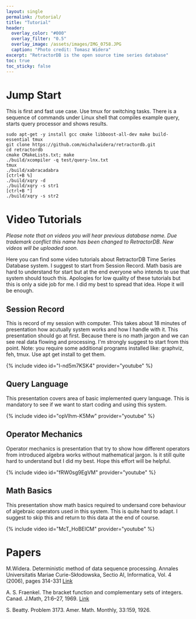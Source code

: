 ```yaml
---
layout: single
permalink: /tutorial/
title: "Tutorial"
header:
  overlay_color: "#000"
  overlay_filter: "0.5"
  overlay_image: /assets/images/IMG_0758.JPG
  caption: "Photo credit: Tomasz Widera"
excerpt: "RetractorDB is the open source time series database"
toc: true
toc_sticky: false
---
```


Jump Start
==========
This is first and fast use case. Use tmux for switching tasks. There is a sequence of commands under Linux shell  that compiles example query, starts query processor and shows results.

```
sudo apt-get -y install gcc cmake libboost-all-dev make build-essential tmux
git clone https://github.com/michalwidera/retractordb.git
cd retractordb
cmake CMakeLists.txt; make
./build/xcompiler -q test/query-lnx.txt
tmux
./build/xabracadabra
[ctrl+B %]
./build/xqry -d
./build/xqry -s str1
[ctrl+B "]
./build/xqry -s str2
```

Video Tutorials
===============

_Please note that on videos you will hear previous database name. Due trademark conflict this name has been changed to RetractorDB. New videos will be uploaded soon._

Here you can find some video tutorials about RetractorDB Time Series Database system. I suggest to start from Session Record. Math basis are hard to understand for start but at the end everyone who intends to use that system should touch this. Apologies for low quality of these tutorials but this is only a side job for me. I did my best to spread that idea. Hope it will be enough.

Session Record
--------------

This is record of my session with computer. This takes about 18 minutes of presentation how acutually system works and how I handle with it. This presentation should go at first. Because there is no math jargon and we can see real data flowing and processing. I'm strongly suggest to start from this point. Note: you require some additional programs installed like: graphviz, feh, tmux. Use apt get install to get them.

{% include video id="I-nd5m7KSK4" provider="youtube" %}

Query Language
--------------

This presentation covers area of basic implemented query language. This is mandatory to see if we want to start coding and using this system.  

{% include video id="opVlhm-K5Mw" provider="youtube" %}

Operator Mechanics
------------------

Operator mechanics is presentation that try to show how different operators from introduced algebra works without mathematical jargon. Is it still quite hard to understand but I did my best. Hope this effort will be helpful.

{% include video id="fRW0sg9EgVM" provider="youtube" %}

Math Basics
-----------

This presentation show math basics required to undersand core behaviour of algebraic operators used in this system. This is quite hard to adapt. I suggest to skip this and return to this data at the end of course.

{% include video id="McT_HoBElCM" provider="youtube" %}

Papers
======

M.Widera. Deterministic method of data sequence processing. Annales Universitatis Mariae Curie-Skłodowska, Sectio AI, Informatica, Vol. 4 (2006), pages 314-331  [Link][det-method]

A. S. Fraenkel. The bracket function and complementary sets of integers. Canad. J.Math, 21:6–27, 1969. [Link][fraenkel]

S. Beatty. Problem 3173. Amer. Math. Monthly, 33:159, 1926.

[det-method]: https://journals.umcs.pl/ai/article/view/3066/2262
[fraenkel]: https://www.cambridge.org/core/journals/canadian-journal-of-mathematics/article/bracket-function-and-complementary-sets-of-integers/923DC20720CE446932EDBED7F348DF65
